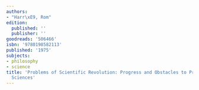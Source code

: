 ```yaml
---
authors:
- "Harr\xE9, Rom"
edition:
  published: ''
  publisher: ''
goodreads: '506466'
isbn: '9780198582113'
published: '1975'
subjects:
- philosophy
- science
title: 'Problems of Scientific Revolution: Progress and Obstacles to Progress in the
  Sciences'
---
```


